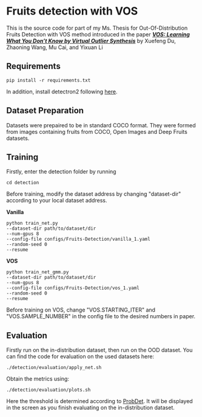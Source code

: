 # Fruits detection with VOS

This is the source code for part of my Ms. Thesis for Out-Of-Distribution Fruits Detection with VOS method introduced in the paper [***VOS: Learning What You Don’t Know by Virtual Outlier Synthesis***](https://openreview.net/forum?id=TW7d65uYu5M) by Xuefeng Du, Zhaoning Wang, Mu Cai, and Yixuan Li

## Requirements
```
pip install -r requirements.txt
```
In addition, install detectron2 following [here](https://detectron2.readthedocs.io/en/latest/tutorials/install.html).

## Dataset Preparation

Datasets were prepaired to be in standard COCO format. They were formed from images containing fruits from COCO, Open Images and Deep Fruits datasets.

## Training

Firstly, enter the detection folder by running
```
cd detection
```

Before training, modify the dataset address by changing "dataset-dir" according to your local dataset address.

**Vanilla**
```
python train_net.py 
--dataset-dir path/to/dataset/dir
--num-gpus 8 
--config-file configs/Fruits-Detection/vanilla_1.yaml
--random-seed 0 
--resume
```
**VOS**
```
python train_net_gmm.py 
--dataset-dir path/to/dataset/dir
--num-gpus 8 
--config-file configs/Fruits-Detection/vos_1.yaml
--random-seed 0 
--resume
```

Before training on VOS, change "VOS.STARTING_ITER" and "VOS.SAMPLE_NUMBER" in the config file to the desired numbers in paper.

## Evaluation

Firstly run on the in-distribution dataset, then run on the OOD dataset. You can find the code for evaluation on the used datasets here:
```
./detection/evaluation/apply_net.sh
```
Obtain the metrics using:
```
./detection/evaluation/plots.sh
```
Here the threshold is determined according to [ProbDet](https://github.com/asharakeh/probdet). It will be displayed in the screen as you finish evaluating on the in-distribution dataset.


